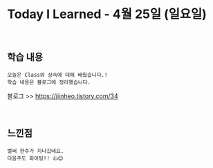 # Today I Learned - 4월 25일 (일요일)

<br>

## 학습 내용
```
오늘은 Class와 상속에 대해 배웠습니다.!
학습 내용은 블로그에 정리했습니다.
```
블로그 >> <https://jiinheo.tistory.com/34>

<br>

## 느낀점
```
벌써 한주가 지나갔네요.
다음주도 화이팅!! 👍😌
```
